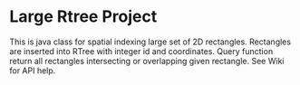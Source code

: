 # Large Rtree Project

This is java class for spatial indexing large set of 2D rectangles. Rectangles are inserted into RTree with integer id and coordinates. Query function return all rectangles intersecting or overlapping given rectangle. See Wiki for API help.

